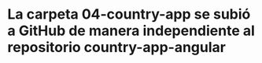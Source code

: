 # La carpeta 04-country-app se subió a GitHub de manera independiente al repositorio country-app-angular